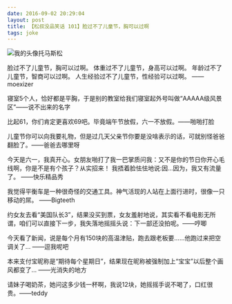 ```yaml
---
date: 2016-09-02 20:29:04
layout: post
title: 【松叔没品笑话 101】脸过不了儿童节，胸可以过啊
tags: joke
---
```

![我的头像](http://a.33iq.com/data/uploaded-files/small/13/12/23/13877701680.jpg)托马斯松

脸过不了儿童节，胸可以过啊。
体重过不了儿童节，身高可以过啊。
年龄过不了儿童节，智商可以过啊。
人生经验过不了儿童节，性经验可以过啊。
——moexizer

寝室5个人，恰好都是平胸，于是别的教室给我们寝室起外号叫做“AAAAA级风景区”——说不出来的名字

比起61，你们肯定更喜欢69吧。毕竟端午节放假，六一不放假。——啪啪打脸

儿童节你可以向我要礼物，但是过几天父亲节你要是没啥表示的话，可就别怪爸爸翻脸了。——爸爸去哪里呀

今天是六一，我真开心。女朋友啪打了我一巴掌质问我：又不是你的节日你开心毛线啊，你是不是有个孩子？从实招来！
我捂着脸怯怯地说:因…因为，我又有流量了。
——快乐精品秀

我觉得平衡车是一种很奇怪的交通工具。神气活现的人站在上面行进时，很像一只移动的屌。 ——Bigteeth

约女友去看“美国队长3”，结果没买到票，女友羞射地说，其实看不看电影无所谓，咱们可以直接下一步，我失落地摇摇头说：下一部还没拍呢。——哼唧

今天看了新闻，说是每个月有150块的高温津贴，跑去跟老板要……他跑过来把空调关了… ——逗我呢吧

本来支付宝昵称是“期待每个星期日”，结果现在昵称被强制加上“宝宝”以后整个画风都变了… ——光消失的地方

请妹子喝奶茶，她问这多少钱一杯啊，我说12块，她摇摇手说不喝了，口红很贵。——teddy
